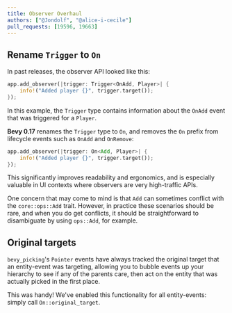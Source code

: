 ```yaml
---
title: Observer Overhaul
authors: ["@Jondolf", "@alice-i-cecile"]
pull_requests: [19596, 19663]
---
```


## Rename `Trigger` to `On`

In past releases, the observer API looked like this:

```rust
app.add_observer(|trigger: Trigger<OnAdd, Player>| {
    info!("Added player {}", trigger.target());
});
```

In this example, the `Trigger` type contains information about the `OnAdd` event that was triggered
for a `Player`.

**Bevy 0.17** renames the `Trigger` type to `On`, and removes the `On` prefix from lifecycle events
such as `OnAdd` and `OnRemove`:

```rust
app.add_observer(|trigger: On<Add, Player>| {
    info!("Added player {}", trigger.target());
});
```

This significantly improves readability and ergonomics, and is especially valuable in UI contexts
where observers are very high-traffic APIs.

One concern that may come to mind is that `Add` can sometimes conflict with the `core::ops::Add` trait.
However, in practice these scenarios should be rare, and when you do get conflicts, it should be straightforward
to disambiguate by using `ops::Add`, for example.

## Original targets

`bevy_picking`'s `Pointer` events have always tracked the original target that an entity-event was targeting,
allowing you to bubble events up your hierarchy to see if any of the parents care,
then act on the entity that was actually picked in the first place.

This was handy! We've enabled this functionality for all entity-events: simply call `On::original_target`.
